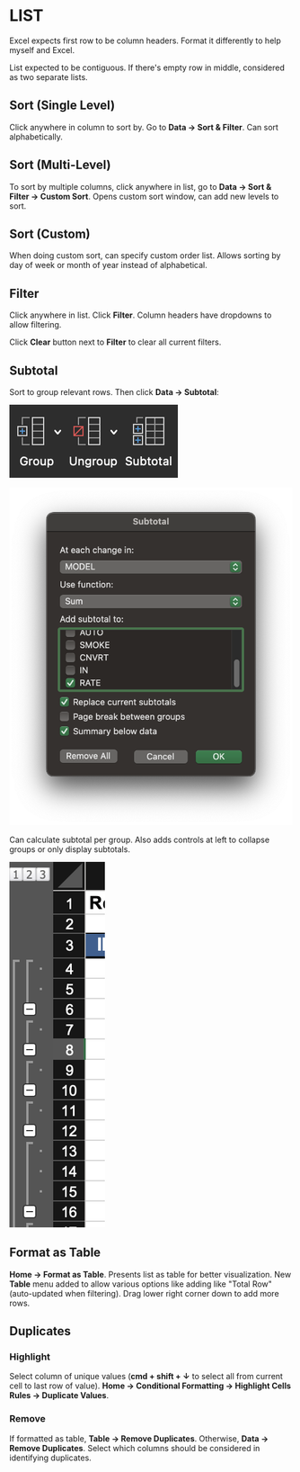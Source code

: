 # LIST

Excel expects first row to be column headers. Format it differently to help myself and Excel.

List expected to be contiguous. If there's empty row in middle, considered as two separate lists.

## Sort (Single Level)

Click anywhere in column to sort by. Go to **Data &rarr; Sort & Filter**. Can sort alphabetically.

## Sort (Multi-Level)

To sort by multiple columns, click anywhere in list, go to **Data &rarr; Sort & Filter &rarr; Custom Sort**. Opens custom sort window, can add new levels to sort.

## Sort (Custom)

When doing custom sort, can specify custom order list. Allows sorting by day of week or month of year instead of alphabetical.

## Filter

Click anywhere in list. Click **Filter**. Column headers have dropdowns to allow filtering.

Click **Clear** button next to **Filter** to clear all current filters.

## Subtotal

Sort to group relevant rows. Then click **Data &rarr; Subtotal**:

![Subtotal Button](../../assets/subtotal-ribbon.png)

![Subtotal Modal](../../assets/subtotal-modal.png)

Can calculate subtotal per group. Also adds controls at left to collapse groups or only display subtotals.

![Subtotal Sidebar](../../assets/subtotal-side.png)

## Format as Table

**Home &rarr; Format as Table**. Presents list as table for better visualization. New **Table** menu added to allow various options like adding like "Total Row" (auto-updated when filtering). Drag lower right corner down to add more rows.

## Duplicates

### Highlight

Select column of unique values (**cmd + shift + &darr;** to select all from current cell to last row of value). **Home &rarr; Conditional Formatting &rarr; Highlight Cells Rules &rarr; Duplicate Values**.

### Remove

If formatted as table, **Table &rarr; Remove Duplicates**. Otherwise, **Data &rarr; Remove Duplicates**. Select which columns should be considered in identifying duplicates.
